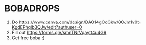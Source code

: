 # BOBADROPS

1. Do https://www.canva.com/design/DAG14gOcGkw/8CJm1v0t-KgdEPhqlb3QJw/edit?authuser=0
2. Fill out https://forms.gle/smnTNrVqaytt4u4G9
3. Get free boba :)
